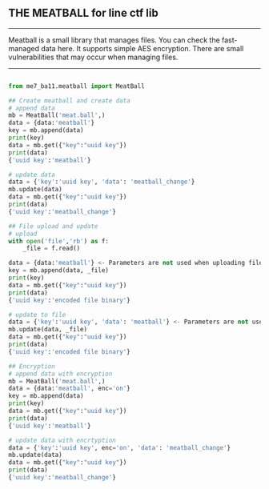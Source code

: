 ## THE MEATBALL for line ctf lib
---
Meatball is a small library that manages files.
You can check the fast-managed data here.
It supports simple AES encryption.
There are small vulnerabilities that may occur when managing files.

---

```python

from me7_ba11.meatball import MeatBall

## Create meatball and create data
# append data
mb = MeatBall('meat.ball',)
data = {data:'meatball'}
key = mb.append(data)
print(key)
data = mb.get({"key":"uuid key"})
print(data)
{'uuid key':'meatball'}

# update data
data = {'key':'uuid key', 'data': 'meatball_change'}
mb.update(data)
data = mb.get({"key":"uuid key"})
print(data)
{'uuid key':'meatball_change'}

## File upload and update
# upload
with open('file','rb') as f:
    _file = f.read()

data = {data:'meatball'} <- Parameters are not used when uploading files.
key = mb.append(data, _file)
print(key)
data = mb.get({"key":"uuid key"})
print(data)
{'uuid key':'encoded file binary'}

# update to file
data = {'key':'uuid key', 'data': 'meatball'} <- Parameters are not used when uploading files.
mb.update(data, _file)
data = mb.get({"key":"uuid key"})
print(data)
{'uuid key':'encoded file binary'}

## Encryption
# append data with encryption
mb = MeatBall('meat.ball',)
data = {data:'meatball', enc='on'}
key = mb.append(data)
print(key)
data = mb.get({"key":"uuid key"})
print(data)
{'uuid key':'meatball'}

# update data with encrtyption
data = {'key':'uuid key', enc='on', 'data': 'meatball_change'}
mb.update(data)
data = mb.get({"key":"uuid key"})
print(data)
{'uuid key':'meatball_change'}

```